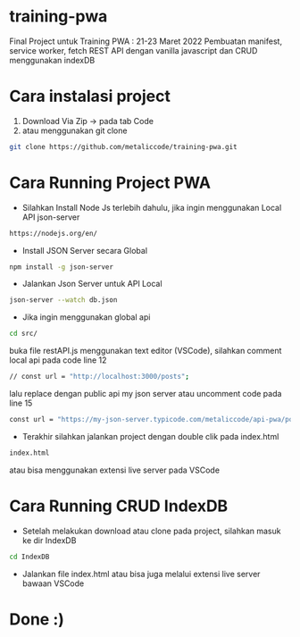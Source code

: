 # training-pwa
Final Project untuk Training PWA : 21-23 Maret 2022
Pembuatan manifest, service worker, fetch REST API dengan vanilla javascript dan CRUD menggunakan indexDB

# Cara instalasi project 
1. Download Via Zip -> pada tab Code 
2. atau menggunakan git clone
```bash
git clone https://github.com/metaliccode/training-pwa.git
```
# Cara Running Project PWA
- Silahkan Install Node Js terlebih dahulu, jika ingin menggunakan Local API json-server
```bash
https://nodejs.org/en/
```
- Install JSON Server secara Global
```bash
npm install -g json-server
```
- Jalankan Json Server untuk API Local 
```bash
json-server --watch db.json
```
- Jika ingin menggunakan global api
```bash
cd src/
```
buka file restAPI.js menggunakan text editor (VSCode), silahkan comment local api pada code line 12
```bash
// const url = "http://localhost:3000/posts";
```
lalu replace dengan public api my json server atau uncomment code pada line 15
```bash
const url = "https://my-json-server.typicode.com/metaliccode/api-pwa/posts";
```
- Terakhir silahkan jalankan project dengan double clik pada index.html
```bash
index.html
```
atau bisa menggunakan extensi live server pada VSCode 

# Cara Running CRUD IndexDB
- Setelah melakukan download atau clone pada project, silahkan masuk ke dir IndexDB
```bash
cd IndexDB
```
- Jalankan file index.html atau bisa juga melalui extensi live server bawaan VSCode 

# Done :)



